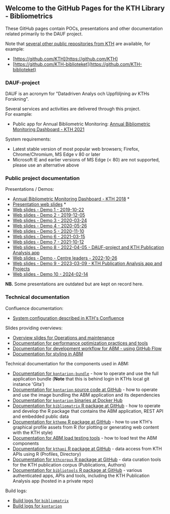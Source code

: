 ## Welcome to the GitHub Pages for the KTH Library - Bibliometrics

These GitHub pages contain POCs, presentations and other documentation related primarily to the DAUF project.

Note that [several other public repositories from KTH](https://github.com/search?q=KTH) are available, for example:

- [https://github.com/KTH](https://github.com/KTH)
- [https://github.com/KTH-biblioteket](https://github.com/KTH-biblioteket)

### DAUF-project

DAUF is an acronym for "Datadriven Analys och Uppföljning av KTHs Forskning".

Several services and activities are delivered through this project.  
For example:

- Public app for Annual Bibliometric Monitoring: [Annual Bibliometric Monitoring Dashboard - KTH 2021](https://kth.se/abm/public)

System requirements: 

- Latest stable version of most popular web browsers; Firefox, Chrome/Chromium, MS Edge v 80 or later
- Microsoft IE and earlier versions of MS Edge (< 80) are not supported, please use an alternative above

### Public project documentation

Presentations / Demos:

- [Annual Bibliometric Monitoring Dashboard - KTH 2018](/abm/) *
- [Presentation web slides](/slides/) *
- [Web slides - Demo 1 - 2019-10-22](/demo-1/)
- [Web slides - Demo 2 - 2019-12-05](/demo-2/)
- [Web slides - Demo 3 - 2020-03-24](/demo-3/)
- [Web slides - Demo 4 - 2020-05-26](/demo-4/)
- [Web slides - Demo 5 - 2020-11-10](/demo-5/)
- [Web slides - Demo 6 - 2021-03-15](/demo-6/)
- [Web slides - Demo 7 - 2021-10-12](/demo-7/)
- [Web slides - Demo 8 - 2022-04-05 - DAUF-project and KTH Publication Analysis app](/demo-8/)  
- [Web slides - Demo - Centre leaders - 2022-10-26](/demo-centres/)  
- [Web slides - Demo 9 - 2023-03-09 - KTH Publication Analysis app and Projects](/demo-9/)  
- [Web slides - Demo 10 - 2024-02-14](/demo-10/)  

__NB.__ Some presentations are outdated but are kept on record here.

### Technical documentation

Confluence documentation:

- [System configuration described in KTH's Confluence](https://confluence.sys.kth.se/confluence/pages/viewpage.action?pageId=70784672)

Slides providing overviews:

- [Overview slides for Operations and maintenance](/operations/)
- [Documentation for performance optimization practices and tools](/performance/)
- [Documentation for development workflow for ABM - using GitHub Flow](/workflow/)
- [Documentation for styling in ABM](/styling/)

Technical documentation for the components used in ABM:

- [Documentation for `kontarion-bundle`](https://gita.sys.kth.se/kthb/kontarion-bundle) - how to operate and use the full application bundle (**Note** that this is behind login in KTHs local git instance 'Gita')
- [Documentation for `kontarion` source code at GitHub](https://github.com/KTH-Library/kontarion) - how to operate and use the image bundling the ABM application and its dependencies
- [Documentation for `kontarion` binaries at Docker Hub](https://hub.docker.com/r/kthb/kontarion)
- [Documentation for `bibliomatrix` R package at GitHub](https://github.com/KTH-Library/bibliomatrix) - how to operate and develop the R package that contains the ABM application, REST API and embedded public data
- [Documentation for `ktheme` R package at GitHub](https://github.com/KTH-Library/ktheme) - how to use KTH's graphical profile assets from R (for plotting or generating web content with the KTH style)
- [Documentation for ABM load testing tools](https://gita.sys.kth.se/kthb/kontarion-bundle/tree/master/shinyload) - how to load test the ABM components
- [Documentation for `kthapi` R package at GitHub](https://github.com/KTH-Library/kthapi) - data access from KTH APIs using R (Profiles, Directory)
- [Documentation for `kthcorpus` R package at GitHub](https://github.com/KTH-Library/kthcorpus) - data curation tools for the KTH publication corpus (Publications, Authors)
- [Documentation for `bibliotools` R package at GitHub](https://github.com/KTH-Library/bibliotools) - various authenticated apps, APIs and tools, including the KTH Publication Analysis app (hosted in a private repo)

Build logs:

- [Build logs for `bibliomatrix`](https://github.com/KTH-Library/bibliomatrix/actions/workflows/R-CMD-check.yaml)
- [Build logs for `kontarion`](https://github.com/KTH-Library/kontarion/actions/workflows/push-kontarion.yml)

